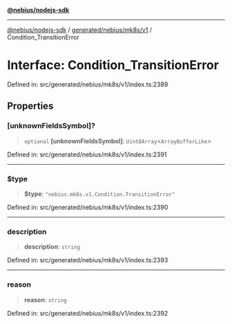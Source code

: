 [**@nebius/nodejs-sdk**](../../../../../README.md)

***

[@nebius/nodejs-sdk](../../../../../README.md) / [generated/nebius/mk8s/v1](../README.md) / Condition\_TransitionError

# Interface: Condition\_TransitionError

Defined in: src/generated/nebius/mk8s/v1/index.ts:2389

## Properties

### \[unknownFieldsSymbol\]?

> `optional` **\[unknownFieldsSymbol\]**: `Uint8Array`\<`ArrayBufferLike`\>

Defined in: src/generated/nebius/mk8s/v1/index.ts:2391

***

### $type

> **$type**: `"nebius.mk8s.v1.Condition.TransitionError"`

Defined in: src/generated/nebius/mk8s/v1/index.ts:2390

***

### description

> **description**: `string`

Defined in: src/generated/nebius/mk8s/v1/index.ts:2393

***

### reason

> **reason**: `string`

Defined in: src/generated/nebius/mk8s/v1/index.ts:2392
